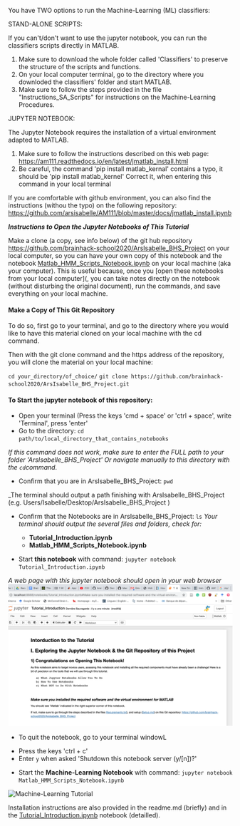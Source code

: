 You have TWO options to run the Machine-Learning (ML) classifiers:

STAND-ALONE SCRIPTS:

If you can't/don't want to use the jupyter notebook, you can run the classifiers scripts directly in MATLAB. 
1) Make sure to download the whole folder called 'Classifiers' to preserve the structure of the scripts and functions. 
2) On your local computer terminal, go to the directory where you downloded the classifiers' folder and start MATLAB. 
3) Make sure to follow the steps provided in the file "Instructions_SA_Scripts" for instructions on the Machine-Learning Procedures.     

JUPYTER NOTEBOOK:

The Jupyter Notebook requires the installation of a virtual environment adapted to MATLAB. 
1) Make sure to follow the instructions described on this web page:
https://am111.readthedocs.io/en/latest/jmatlab_install.html 
2) Be careful, the command 'pip install matlab_kernal' contains a typo, it should be 'pip install matlab_kernel'
Correct it, when entering this command in your local terminal 

If you are comfortable with github environment, you can also find the instructions (withou the typo) on the following repository: 
https://github.com/arsisabelle/AM111/blob/master/docs/jmatlab_install.ipynb

***Instructions to Open the Jupyter Notebooks of This Tutorial***

Make a clone (a copy, see info below) of the git hub repository https://github.com/brainhack-school2020/ArsIsabelle_BHS_Project on your local computer, so you can have your own copy of this notebook and the notebook [Matlab_HMM_Scripts_Notebook.ipynb](https://github.com/brainhack-school2020/ArsIsabelle_BHS_Project/Matlab_HMM_Scripts_Notebook.ipynb) on your local machine (aka your computer). This is useful because, once you [open these notebooks from your local computer](, you can take notes directly on the notebook (without disturbing the original document), run the commands, and save everything on your local machine.

#### Make a Copy of This Git Repository

To do so, first go to your terminal, and go to the directory where you 
would like to have this material cloned on your local machine with the cd command. 

Then with the git clone command and the https address of the repository, you will clone the material on your local machine: 

`cd your_directory/of_choice/`
`git clone https://github.com/brainhack-school2020/ArsIsabelle_BHS_Project.git`     

#### To Start the jupyter notebook of this repository: 

* Open your terminal (Press the keys 'cmd + space' or 'ctrl + space', write 'Terminal', press 'enter'
* Go to the directory: `cd path/to/local_directory_that_contains_notebooks`

_If this command does not work, make sure to enter the FULL path to your folder 'ArsIsabelle_BHS_Project' 
Or navigate manually to this directory with the `cd`command_.

* Confirm that you are in ArsIsabelle_BHS_Project: `pwd`

_The terminal should output a path finishing with ArsIsabelle_BHS_Project (e.g. Users/Isabelle/Desktop/ArsIsabelle_BHS_Project )

* Confirm that the Notebooks are in ArsIsabelle_BHS_Project: `ls`
_Your terminal should output the several files and folders, check for:_
    - __Tutorial_Introduction.ipynb__
    - __Matlab_HMM_Scripts_Notebook.ipynb__

* Start __this notebook__ with command: `jupyter notebook Tutorial_Introduction.ipynb`

_A web page with this jupyter notebook should open in your web browser_
![Tutorial Introduction](/images/Tutorial_Introduction.png)

* To quit the notebook, go to your terminal windowL
- Press the keys 'ctrl + c'
- Enter `y` when asked 'Shutdown this notebook server (y/[n])?'

* Start the __Machine-Learning Notebook__ with command: `jupyter notebook Matlab_HMM_Scripts_Notebook.ipynb`

![Machine-Learning Tutorial](/images/ML_Notebook.png)

Installation instructions are also provided in the readme.md (briefly) and in the [Tutorial_Introduction.ipynb](https://github.com/brainhack-school2020/ArsIsabelle_BHS_Project/blob/master/Tutorial_Introduction.ipynb) notebook (detailled).
